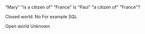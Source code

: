 "Mary" "is a citizen of" "France"
Is "Paul" "a citizen of" "France"?

Closed world:
No 
For example SQL

Open world
Unknown